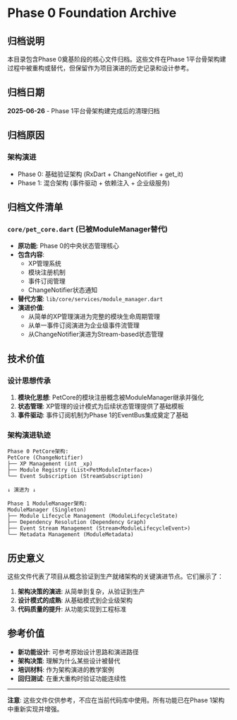 # Phase 0 Foundation Archive

## 归档说明

本目录包含Phase 0奠基阶段的核心文件归档。这些文件在Phase 1平台骨架构建过程中被重构或替代，但保留作为项目演进的历史记录和设计参考。

## 归档日期
**2025-06-26** - Phase 1平台骨架构建完成后的清理归档

## 归档原因

### 架构演进
- Phase 0: 基础验证架构 (RxDart + ChangeNotifier + get_it)
- Phase 1: 混合架构 (事件驱动 + 依赖注入 + 企业级服务)

## 归档文件清单

### `core/pet_core.dart` (已被ModuleManager替代)
- **原功能**: Phase 0的中央状态管理核心
- **包含内容**: 
  - XP管理系统
  - 模块注册机制  
  - 事件订阅管理
  - ChangeNotifier状态通知
- **替代方案**: `lib/core/services/module_manager.dart`
- **演进价值**: 
  - 从简单的XP管理演进为完整的模块生命周期管理
  - 从单一事件订阅演进为企业级事件流管理
  - 从ChangeNotifier演进为Stream-based状态管理

## 技术价值

### 设计思想传承
1. **模块化思想**: PetCore的模块注册概念被ModuleManager继承并强化
2. **状态管理**: XP管理的设计模式为后续状态管理提供了基础模板
3. **事件驱动**: 事件订阅机制为Phase 1的EventBus集成奠定了基础

### 架构演进轨迹
```
Phase 0 PetCore架构:
PetCore (ChangeNotifier)
├── XP Management (int _xp)
├── Module Registry (List<PetModuleInterface>)  
└── Event Subscription (StreamSubscription)

↓ 演进为 ↓

Phase 1 ModuleManager架构:
ModuleManager (Singleton)
├── Module Lifecycle Management (ModuleLifecycleState)
├── Dependency Resolution (Dependency Graph)
├── Event Stream Management (Stream<ModuleLifecycleEvent>)
└── Metadata Management (ModuleMetadata)
```

## 历史意义

这些文件代表了项目从概念验证到生产就绪架构的关键演进节点。它们展示了：

1. **架构决策的演进**: 从简单到复杂，从验证到生产
2. **设计模式的成熟**: 从基础模式到企业级架构  
3. **代码质量的提升**: 从功能实现到工程标准

## 参考价值

- **新功能设计**: 可参考原始设计思路和演进路径
- **架构决策**: 理解为什么某些设计被替代
- **培训材料**: 作为架构演进的教学案例
- **回归测试**: 在重大重构时验证功能连续性

---

**注意**: 这些文件仅供参考，不应在当前代码库中使用。所有功能已在Phase 1架构中重新实现并增强。 